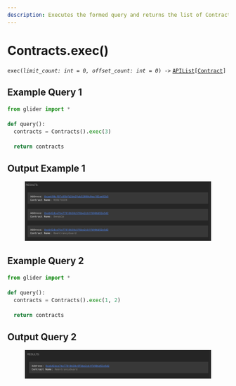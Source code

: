 ```yaml
---
description: Executes the formed query and returns the list of Contract objects.
---
```


# Contracts.exec()

`exec(`_`limit_count: int = 0, offset_count: int = 0`_`) ->` [`APIList`](../iterables/apilist.md)`[`[`Contract`](../contract/)`]`

## Example Query 1

```python
from glider import *

def query():
  contracts = Contracts().exec(3)

  return contracts
```

## Output Example 1

<figure><img src="../../.gitbook/assets/image (1) (1) (1) (1) (1) (1) (1) (1) (1) (1) (1) (1) (1) (1) (1) (1) (1) (1) (1).png" alt=""><figcaption></figcaption></figure>

## Example Query 2

```python
from glider import *

def query():
  contracts = Contracts().exec(1, 2)

  return contracts
```

## Output Query 2

<figure><img src="../../.gitbook/assets/image (1) (1) (1) (1) (1) (1) (1) (1) (1) (1) (1) (1) (1) (1) (1) (1) (1) (1) (1) (1).png" alt=""><figcaption></figcaption></figure>
